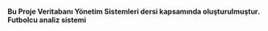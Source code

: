 **Bu Proje Veritabanı Yönetim Sistemleri dersi kapsamında oluşturulmuştur.**
**Futbolcu analiz sistemi**
